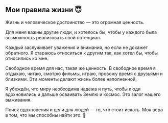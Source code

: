 Мои правила жизни 😇
-
Жизнь и человеческое достоинство — это огромная ценность.

Для меня важны другие люди, и хотелось бы, чтобы у каждого была возможность реализовать свой потенциал.

Каждый заслуживает уважения и внимания, но если не докажет обратного. Я стараюсь относиться к другим так, как хотел бы, чтобы относились ко мне.

Свободное время для нас, такая же ценность. В свободное время я отдыхаю, читаю, смотрю фильмы, играю, провожу время с друзьями и близкими. Эти моменты делают жизнь более наполненной.

Я убеждён, что миру необходима надежа и путь, чтобы люди вдохновились и дальше осваивать Землю и космос. Это залог нашего выживания.

Поиск вдохновения и цели для людей — то, что стоит искать. Моя вера в том, что мы способны найти это. 🌟


<!-- Что вы здесь найдёте?
-
Мои сферы интересов: </br>производство, путешествия, города, </br>история, социальные темы.
* 📔 Пишу статьи в своём [блоге](./blog)
* 🔎 Делаю короткие [обзоры](./bookreview) прочитанных книг
* 🧀 Ради любви к сыру составил краткий [каталог](./cheese) -->
